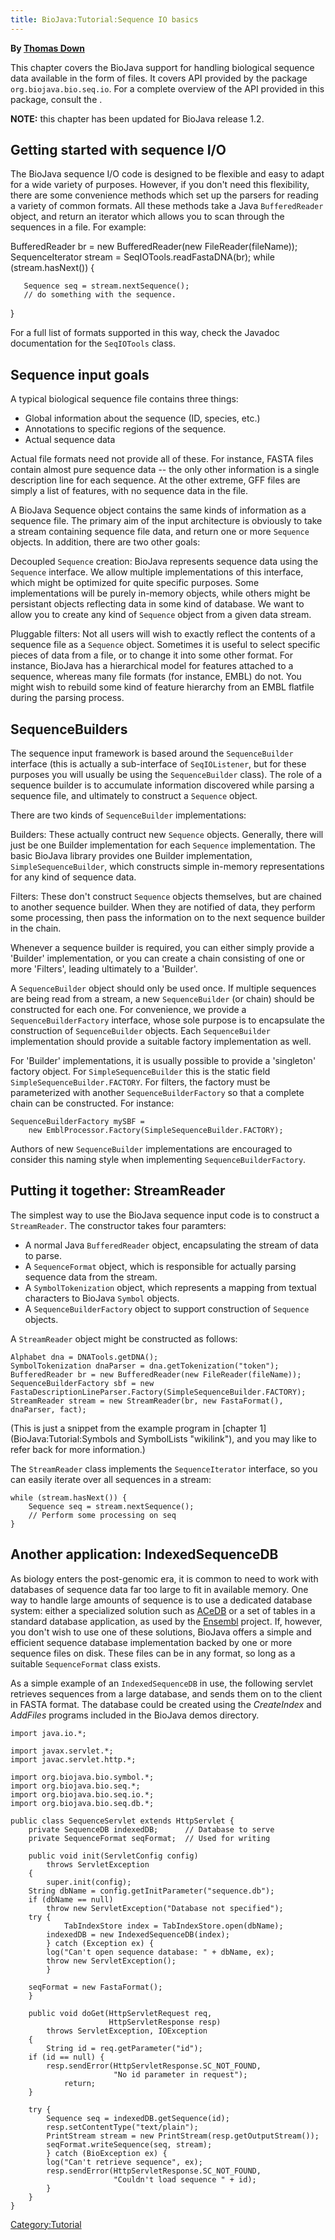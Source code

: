 ```yaml
---
title: BioJava:Tutorial:Sequence IO basics
---
```


**By [Thomas Down](mailto:td2@sanger.ac.uk)**

This chapter covers the BioJava support for handling biological sequence
data available in the form of files. It covers API provided by the
package `org.biojava.bio.seq.io`. For a complete overview of the API
provided in this package, consult the .

**NOTE:** this chapter has been updated for BioJava release 1.2.

Getting started with sequence I/O
---------------------------------

The BioJava sequence I/O code is designed to be flexible and easy to
adapt for a wide variety of purposes. However, if you don't need this
flexibility, there are some convenience methods which set up the parsers
for reading a variety of common formats. All these methods take a Java
`BufferedReader` object, and return an iterator which allows you to scan
through the sequences in a file. For example:

<java>BufferedReader br = new BufferedReader(new FileReader(fileName));
SequenceIterator stream = SeqIOTools.readFastaDNA(br); while
(stream.hasNext()) {

`   Sequence seq = stream.nextSequence();`  
`   // do something with the sequence.`

}</java>

For a full list of formats supported in this way, check the Javadoc
documentation for the `SeqIOTools` class.

Sequence input goals
--------------------

A typical biological sequence file contains three things:

-   Global information about the sequence (ID, species, etc.)
-   Annotations to specific regions of the sequence.
-   Actual sequence data

Actual file formats need not provide all of these. For instance, FASTA
files contain almost pure sequence data -- the only other information is
a single description line for each sequence. At the other extreme, GFF
files are simply a list of features, with no sequence data in the file.

A BioJava Sequence object contains the same kinds of information as a
sequence file. The primary aim of the input architecture is obviously to
take a stream containing sequence file data, and return one or more
`Sequence` objects. In addition, there are two other goals:

Decoupled `Sequence` creation: BioJava represents sequence data using the `Sequence` interface. We allow multiple implementations of this interface, which might be optimized for quite specific purposes. Some implementations will be purely in-memory objects, while others might be persistant objects reflecting data in some kind of database. We want to allow you to create any kind of `Sequence` object from a given data stream.  

<!-- -->

Pluggable filters: Not all users will wish to exactly reflect the contents of a sequence file as a `Sequence` object. Sometimes it is useful to select specific pieces of data from a file, or to change it into some other format. For instance, BioJava has a hierarchical model for features attached to a sequence, whereas many file formats (for instance, EMBL) do not. You might wish to rebuild some kind of feature hierarchy from an EMBL flatfile during the parsing process.  

SequenceBuilders
----------------

The sequence input framework is based around the `SequenceBuilder`
interface (this is actually a sub-interface of `SeqIOListener`, but for
these purposes you will usually be using the `SequenceBuilder` class).
The role of a sequence builder is to accumulate information discovered
while parsing a sequence file, and ultimately to construct a `Sequence`
object.

There are two kinds of `SequenceBuilder` implementations:

Builders: These actually contruct new `Sequence` objects. Generally, there will just be one Builder implementation for each `Sequence` implementation. The basic BioJava library provides one Builder implementation, `SimpleSequenceBuilder`, which constructs simple in-memory representations for any kind of sequence data.  

<!-- -->

Filters: These don't construct `Sequence` objects themselves, but are chained to another sequence builder. When they are notified of data, they perform some processing, then pass the information on to the next sequence builder in the chain.  

Whenever a sequence builder is required, you can either simply provide a
'Builder' implementation, or you can create a chain consisting of one or
more 'Filters', leading ultimately to a 'Builder'.

A `SequenceBuilder` object should only be used once. If multiple
sequences are being read from a stream, a new `SequenceBuilder` (or
chain) should be constructed for each one. For convenience, we provide a
`SequenceBuilderFactory` interface, whose sole purpose is to encapsulate
the construction of `SequenceBuilder` objects. Each `SequenceBuilder`
implementation should provide a suitable factory implementation as well.

For 'Builder' implementations, it is usually possible to provide a
'singleton' factory object. For `SimpleSequenceBuilder` this is the
static field `SimpleSequenceBuilder.FACTORY`. For filters, the factory
must be parameterized with another `SequenceBuilderFactory` so that a
complete chain can be constructed. For instance:

    SequenceBuilderFactory mySBF = 
        new EmblProcessor.Factory(SimpleSequenceBuilder.FACTORY);

Authors of new `SequenceBuilder` implementations are encouraged to
consider this naming style when implementing `SequenceBuilderFactory`.

Putting it together: StreamReader
---------------------------------

The simplest way to use the BioJava sequence input code is to construct
a `StreamReader`. The constructor takes four paramters:

-   A normal Java `BufferedReader` object, encapsulating the stream of
    data to parse.
-   A `SequenceFormat` object, which is responsible for actually parsing
    sequence data from the stream.
-   A `SymbolTokenization` object, which represents a mapping from
    textual characters to BioJava `Symbol` objects.
-   A `SequenceBuilderFactory` object to support construction of
    `Sequence` objects.

A `StreamReader` object might be constructed as follows:

    Alphabet dna = DNATools.getDNA();
    SymbolTokenization dnaParser = dna.getTokenization("token");
    BufferedReader br = new BufferedReader(new FileReader(fileName));
    SequenceBuilderFactory sbf = new FastaDescriptionLineParser.Factory(SimpleSequenceBuilder.FACTORY);
    StreamReader stream = new StreamReader(br, new FastaFormat(), dnaParser, fact);

(This is just a snippet from the example program in [chapter
1](BioJava:Tutorial:Symbols and SymbolLists "wikilink"), and you may
like to refer back for more information.)

The `StreamReader` class implements the `SequenceIterator` interface, so
you can easily iterate over all sequences in a stream:

    while (stream.hasNext()) {
        Sequence seq = stream.nextSequence();
        // Perform some processing on seq
    }

Another application: IndexedSequenceDB
--------------------------------------

As biology enters the post-genomic era, it is common to need to work
with databases of sequence data far too large to fit in available
memory. One way to handle large amounts of sequence is to use a
dedicated database system: either a specialized solution such as
[ACeDB](http://www.acedb.org/) or a set of tables in a standard database
application, as used by the [Ensembl](http://www.ensembl.org/) project.
If, however, you don't wish to use one of these solutions, BioJava
offers a simple and efficient sequence database implementation backed by
one or more sequence files on disk. These files can be in any format, so
long as a suitable `SequenceFormat` class exists.

As a simple example of an `IndexedSequenceDB` in use, the following
servlet retrieves sequences from a large database, and sends them on to
the client in FASTA format. The database could be created using the
*CreateIndex* and *AddFiles* programs included in the BioJava demos
directory.

    import java.io.*;

    import javax.servlet.*;
    import javac.servlet.http.*;

    import org.biojava.bio.symbol.*;
    import org.biojava.bio.seq.*;
    import org.biojava.bio.seq.io.*;
    import org.biojava.bio.seq.db.*;

    public class SequenceServlet extends HttpServlet {
        private SequenceDB indexedDB;      // Database to serve
        private SequenceFormat seqFormat;  // Used for writing

        public void init(ServletConfig config) 
            throws ServletException
        {
            super.init(config);
        String dbName = config.getInitParameter("sequence.db");
        if (dbName == null)
            throw new ServletException("Database not specified");
        try {
                TabIndexStore index = TabIndexStore.open(dbName);
            indexedDB = new IndexedSequenceDB(index);
            } catch (Exception ex) {
            log("Can't open sequence database: " + dbName, ex);
            throw new ServletException();
            }

        seqFormat = new FastaFormat();
        }

        public void doGet(HttpServletRequest req,
                          HttpServletResponse resp)
            throws ServletException, IOException
        {
            String id = req.getParameter("id");
        if (id == null) {
            resp.sendError(HttpServletResponse.SC_NOT_FOUND,
                           "No id parameter in request");
                return;
        }

        try {
            Sequence seq = indexedDB.getSequence(id);
            resp.setContentType("text/plain");
            PrintStream stream = new PrintStream(resp.getOutputStream());
            seqFormat.writeSequence(seq, stream);
            } catch (BioException ex) {
            log("Can't retrieve sequence", ex);
            resp.sendError(HttpServletResponse.SC_NOT_FOUND,
                           "Couldn't load sequence " + id);
            }
        }
    }

<Category:Tutorial>
